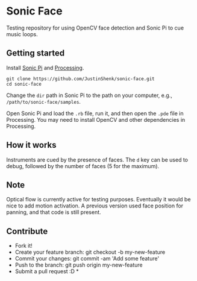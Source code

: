 # Sonic Face

Testing repository for using OpenCV face detection and Sonic Pi to cue music loops.

## Getting started

Install [Sonic Pi](http://sonic-pi.net/) and [Processing](https://processing.org/download/). 

```
git clone https://github.com/JustinShenk/sonic-face.git
cd sonic-face
```

Change the `dir` path in Sonic Pi to the path on your computer, e.g., `/path/to/sonic-face/samples`.

Open Sonic Pi and load the `.rb` file, run it, and then open the `.pde` file in Processing. You may need to install OpenCV and other dependencies in Processing.

## How it works

Instruments are cued by the presence of faces. The `d` key can be used to debug, followed by the number of faces (5 for the maximum). 

## Note

Optical flow is currently active for testing purposes. Eventually it would be nice to add motion activation. A previous version used face position for panning, and that code is still present.

## Contribute

 * Fork it!
 * Create your feature branch: git checkout -b my-new-feature
 * Commit your changes: git commit -am 'Add some feature'
 * Push to the branch: git push origin my-new-feature
 * Submit a pull request :D * 